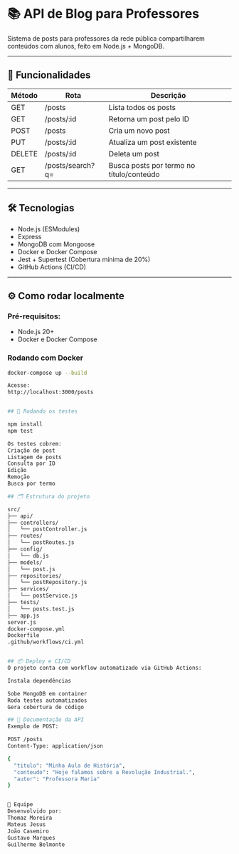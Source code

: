 # 📚 API de Blog para Professores

Sistema de posts para professores da rede pública compartilharem conteúdos com alunos, feito em Node.js + MongoDB.

---

## 🚀 Funcionalidades

| Método | Rota           | Descrição                              |
|---------|----------------|----------------------------------------|
| GET     | /posts         | Lista todos os posts                   |
| GET     | /posts/:id     | Retorna um post pelo ID                |
| POST    | /posts         | Cria um novo post                      |
| PUT     | /posts/:id     | Atualiza um post existente             |
| DELETE  | /posts/:id     | Deleta um post                         |
| GET     | /posts/search?q= | Busca posts por termo no título/conteúdo |

---

## 🛠️ Tecnologias

- Node.js (ESModules)
- Express
- MongoDB com Mongoose
- Docker e Docker Compose
- Jest + Supertest (Cobertura mínima de 20%)
- GitHub Actions (CI/CD)

---

## ⚙️ Como rodar localmente

### Pré-requisitos:

- Node.js 20+
- Docker e Docker Compose

### Rodando com Docker

```bash
docker-compose up --build

Acesse:
http://localhost:3000/posts


## 🧪 Rodando os testes

npm install
npm test

Os testes cobrem:
Criação de post
Listagem de posts
Consulta por ID
Edição
Remoção
Busca por termo

## 🗂️ Estrutura do projeto

src/
├── api/
├── controllers/
│   └── postController.js
├── routes/
│   └── postRoutes.js
├── config/
│   └── db.js
├── models/
│   └── post.js
├── repositories/
│   └── postRepository.js
├── services/
│   └── postService.js
├── tests/
│   └── posts.test.js
├── app.js
server.js
docker-compose.yml
Dockerfile
.github/workflows/ci.yml


## 📦 Deploy e CI/CD
O projeto conta com workflow automatizado via GitHub Actions:

Instala dependências

Sobe MongoDB em container
Roda testes automatizados
Gera cobertura de código

## 📝 Documentação da API
Exemplo de POST:

POST /posts
Content-Type: application/json

{
  "titulo": "Minha Aula de História",
  "conteudo": "Hoje falamos sobre a Revolução Industrial.",
  "autor": "Professora Maria"
}


👥 Equipe
Desenvolvido por:
Thomaz Moreira
Mateus Jesus
João Casemiro
Gustavo Marques
Guilherme Belmonte
